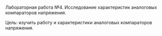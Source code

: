 Лабораторная работа №4. Исследование характеристик аналоговых компараторов напряжения.

Цель: изучить работу и характеристики аналоговых компараторов напряжения.

